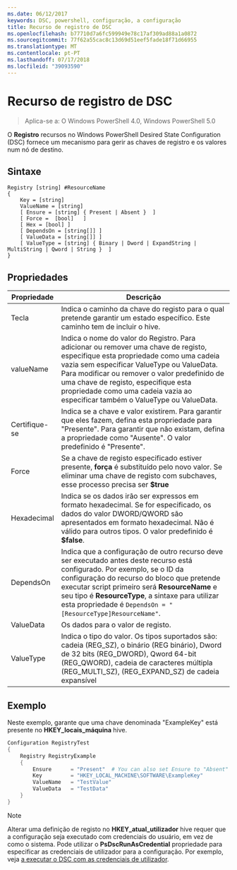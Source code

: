```yaml
---
ms.date: 06/12/2017
keywords: DSC, powershell, configuração, a configuração
title: Recurso de registro de DSC
ms.openlocfilehash: b77710d7a6fc599949e78c17af309ad88a1a0872
ms.sourcegitcommit: 77f62a55cac8c13d69d51eef5fade18f71d66955
ms.translationtype: MT
ms.contentlocale: pt-PT
ms.lasthandoff: 07/17/2018
ms.locfileid: "39093590"
---
```

# <a name="dsc-registry-resource"></a>Recurso de registro de DSC

> Aplica-se a: O Windows PowerShell 4.0, Windows PowerShell 5.0

O **Registro** recursos no Windows PowerShell Desired State Configuration (DSC) fornece um mecanismo para gerir as chaves de registro e os valores num nó de destino.

## <a name="syntax"></a>Sintaxe

```
Registry [string] #ResourceName
{
    Key = [string]
    ValueName = [string]
    [ Ensure = [string] { Present | Absent }  ]
    [ Force =  [bool]   ]
    [ Hex = [bool] ]
    [ DependsOn = [string[]] ]
    [ ValueData = [string[]] ]
    [ ValueType = [string] { Binary | Dword | ExpandString | MultiString | Qword | String }  ]
}
```

## <a name="properties"></a>Propriedades

|  Propriedade  |  Descrição   |
|---|---|
| Tecla| Indica o caminho da chave do registo para o qual pretende garantir um estado específico. Este caminho tem de incluir o hive.|
| valueName| Indica o nome do valor do Registro. Para adicionar ou remover uma chave de registo, especifique esta propriedade como uma cadeia vazia sem especificar ValueType ou ValueData. Para modificar ou remover o valor predefinido de uma chave de registo, especifique esta propriedade como uma cadeia vazia ao especificar também o ValueType ou ValueData.|
| Certifique-se| Indica se a chave e valor existirem. Para garantir que eles fazem, defina esta propriedade para "Presente". Para garantir que não existam, defina a propriedade como "Ausente". O valor predefinido é "Presente".|
| Force| Se a chave de registo especificado estiver presente, **força** é substituído pelo novo valor. Se eliminar uma chave de registo com subchaves, esse processo precisa ser **$true** |
| Hexadecimal| Indica se os dados irão ser expressos em formato hexadecimal. Se for especificado, os dados do valor DWORD/QWORD são apresentados em formato hexadecimal. Não é válido para outros tipos. O valor predefinido é **$false**.|
| DependsOn| Indica que a configuração de outro recurso deve ser executado antes deste recurso está configurado. Por exemplo, se o ID da configuração do recurso do bloco que pretende executar script primeiro será **ResourceName** e seu tipo é **ResourceType**, a sintaxe para utilizar esta propriedade é `DependsOn = "[ResourceType]ResourceName"`.|
| ValueData| Os dados para o valor de registo.|
| ValueType| Indica o tipo do valor. Os tipos suportados são: cadeia (REG_SZ), o binário (REG binário), Dword de 32 bits (REG_DWORD), Qword 64-bit (REG_QWORD), cadeia de caracteres múltipla (REG_MULTI_SZ), (REG_EXPAND_SZ) de cadeia expansível |

## <a name="example"></a>Exemplo

Neste exemplo, garante que uma chave denominada "ExampleKey" está presente no **HKEY\_locais\_máquina** hive.

```powershell
Configuration RegistryTest
{
    Registry RegistryExample
    {
        Ensure      = "Present"  # You can also set Ensure to "Absent"
        Key         = "HKEY_LOCAL_MACHINE\SOFTWARE\ExampleKey"
        ValueName   = "TestValue"
        ValueData   = "TestData"
    }
}
```

> [!NOTE]
> Alterar uma definição de registo no **HKEY\_atual\_utilizador** hive requer que a configuração seja executado com credenciais do usuário, em vez de como o sistema. Pode utilizar o **PsDscRunAsCredential** propriedade para especificar as credenciais de utilizador para a configuração. Por exemplo, veja [a executar o DSC com as credenciais de utilizador](runAsUser.md).